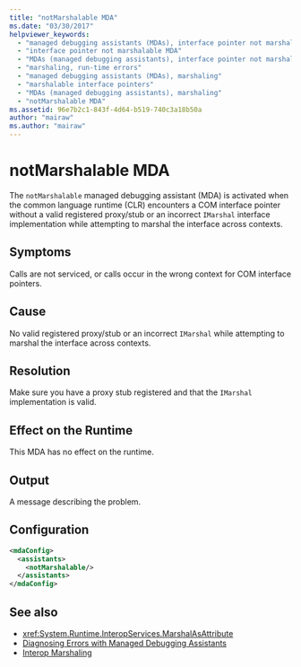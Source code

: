 ```yaml
---
title: "notMarshalable MDA"
ms.date: "03/30/2017"
helpviewer_keywords: 
  - "managed debugging assistants (MDAs), interface pointer not marshalable"
  - "interface pointer not marshalable MDA"
  - "MDAs (managed debugging assistants), interface pointer not marshalable"
  - "marshaling, run-time errors"
  - "managed debugging assistants (MDAs), marshaling"
  - "marshalable interface pointers"
  - "MDAs (managed debugging assistants), marshaling"
  - "notMarshalable MDA"
ms.assetid: 96e7b2c1-843f-4d64-b519-740c3a18b50a
author: "mairaw"
ms.author: "mairaw"
---
```

# notMarshalable MDA
The `notMarshalable` managed debugging assistant (MDA) is activated when the common language runtime (CLR) encounters a COM interface pointer without a valid registered proxy/stub or an incorrect `IMarshal` interface implementation while attempting to marshal the interface across contexts.  
  
## Symptoms  
 Calls are not serviced, or calls occur in the wrong context for COM interface pointers.  
  
## Cause  
 No valid registered proxy/stub or an incorrect `IMarshal` while attempting to marshal the interface across contexts.  
  
## Resolution  
 Make sure you have a proxy stub registered and that the `IMarshal` implementation is valid.  
  
## Effect on the Runtime  
 This MDA has no effect on the runtime.  
  
## Output  
 A message describing the problem.  
  
## Configuration  
  
```xml  
<mdaConfig>  
  <assistants>  
    <notMarshalable/>  
  </assistants>  
</mdaConfig>  
```  
  
## See also

- <xref:System.Runtime.InteropServices.MarshalAsAttribute>
- [Diagnosing Errors with Managed Debugging Assistants](../../../docs/framework/debug-trace-profile/diagnosing-errors-with-managed-debugging-assistants.md)
- [Interop Marshaling](../../../docs/framework/interop/interop-marshaling.md)

